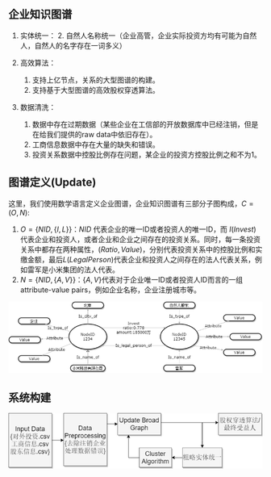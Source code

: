 ## 企业知识图谱

1. 实体统一：
   2. 自然人名称统一（企业高管，企业实际投资方均有可能为自然人，自然人的名字存在一词多义）

2. 高效算法：
   1. 支持上亿节点，关系的大型图谱的构建。
   2. 支持基于大型图谱的高效股权穿透算法。

3. 数据清洗：
   1. 数据中存在过期数据（某些企业在工信部的开放数据库中已经注销，但是在给我们提供的raw data中依旧存在）。
   2. 工商信息数据中存在大量的缺失和错误。
   3. 投资关系数据中控股比例存在问题，某企业的投资方控股比例之和不为1。

## 图谱定义(Update)

这里，我们使用数学语言定义企业图谱，企业知识图谱有三部分子图构成，$C = (O, N)$:

1. $O = \{NID, \{I, L\}\}$：$NID$ 代表企业的唯一ID或者投资人的唯一ID，而 $I$($Invest$) 代表企业和投资人，或者企业和企业之间存在的投资关系。同时，每一条投资关系中都存在两种属性，$(Ratio, Value)$，分别代表投资关系中的控股比例和实缴金额，最后$L$($LegalPerson$)代表企业和投资人之间存在的法人代表关系，例如雷军是小米集团的法人代表。
2. $N= \{NID, \{A, V\}\}$：$\{A, V\}$代表对于企业唯一ID或者投资人ID而言的一组attribute-value pairs，例如企业名称，企业注册城市等。

![](images/sample.png)

## 系统构建

![system](./images/system.png)
